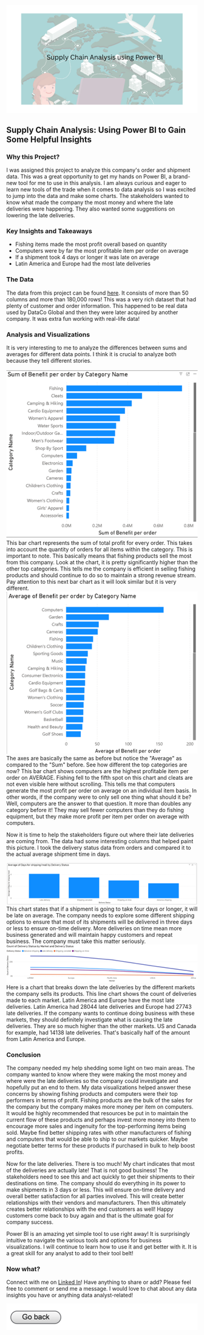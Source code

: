 <img src="supplychain_visuals/Titleimage.png?raw=true"/>

## Supply Chain Analysis: Using Power BI to Gain Some Helpful Insights

### Why this Project?

I was assigned this project to analyze this company's order and shipment data. This was a great opportunity to get my hands on Power BI, a brand-new tool for me to use in this analysis. I am always curious and eager to learn new tools of the trade when it comes to data analysis so I was excited to jump into the data and make some charts. The stakeholders wanted to know what made the company the most money and where the late deliveries were happening. They also wanted some suggestions on lowering the late deliveries.

### Key Insights and Takeaways
- Fishing items made the most profit overall based on quantity
- Computers were by far the most profitable item per order on average
- If a shipment took 4 days or longer it was late on average
- Latin America and Europe had the most late deliveries



### The Data
The data from this project can be found [here](https://data.mendeley.com/datasets/8gx2fvg2k6/5). It consists of more than 50 columns and more than 180,000 rows! This was a very rich dataset that had plenty of customer and order information. This happened to be real data used by DataCo Global and then they were later acquired by another company. It was extra fun working with real-life data!

### Analysis and Visualizations
It is very interesting to me to analyze the differences between sums and averages for different data points. I think it is crucial to analyze both because they tell different stories.

<img src="supplychain_visuals/image1.png?raw=true"/>
This bar chart represents the sum of total profit for every order. This takes into account the quantity of orders for all items within the category. This is important to note. This basically means that fishing products sell the most from this company. Look at the chart, it is pretty significantly higher than the other top categories. This tells me the company is efficient in selling fishing products and should continue to do so to maintain a strong revenue stream. Pay attention to this next bar chart as it will look similar but it is very different.

<img src="supplychain_visuals/image2.png?raw=true"/>
The axes are basically the same as before but notice the "Average" as compared to the "Sum" before. See how different the top categories are now? This bar chart shows computers are the highest profitable item per order on AVERAGE. Fishing fell to the fifth spot on this chart and cleats are not even visible here without scrolling. This tells me that computers generate the most profit per order on average on an individual item basis. In other words, if the company were to only sell one thing what should it be? Well, computers are the answer to that question. It more than doubles any category before it! They may sell fewer computers than they do fishing equipment, but they make more profit per item per order on average with computers.

Now it is time to help the stakeholders figure out where their late deliveries are coming from. The data had some interesting columns that helped paint this picture. I took the delivery status data from orders and compared it to the actual average shipment time in days.

<img src="supplychain_visuals/image3.png?raw=true"/>
This chart states that if a shipment is going to take four days or longer, it will be late on average. The company needs to explore some different shipping options to ensure that most of its shipments will be delivered in three days or less to ensure on-time delivery. More deliveries on time mean more business generated and will maintain happy customers and repeat business. The company must take this matter seriously.

<img src="supplychain_visuals/image4.png?raw=true"/>
Here is a chart that breaks down the late deliveries by the different markets the company sells its products. This line chart shows the count of deliveries made to each market. Latin America and Europe have the most late deliveries. Latin America had 28044 late deliveries and Europe had 27743 late deliveries. If the company wants to continue doing business with these markets, they should definitely investigate what is causing the late deliveries. They are so much higher than the other markets. US and Canada for example, had 14138 late deliveries. That's basically half of the amount from Latin America and Europe.

### Conclusion
The company needed my help shedding some light on two main areas. The company wanted to know where they were making the most money and where were the late deliveries so the company could investigate and hopefully put an end to them. My data visualizations helped answer these concerns by showing fishing products and computers were their top performers in terms of profit. Fishing products are the bulk of the sales for the company but the company makes more money per item on computers. It would be highly recommended that resources be put in to maintain the current flow of these products and perhaps invest more money into them to encourage more sales and ingenuity for the top-performing items being sold. Maybe find better shipping rates with other manufacturers of fishing and computers that would be able to ship to our markets quicker. Maybe negotiate better terms for these products if purchased in bulk to help boost profits.

Now for the late deliveries. There is too much! My chart indicates that most of the deliveries are actually late! That is not good business! The stakeholders need to see this and act quickly to get their shipments to their destinations on time. The company should do everything in its power to make shipments in 3 days or less. This will ensure on-time delivery and overall better satisfaction for all parties involved. This will create better relationships with their vendors and manufacturers. Then this ultimately creates better relationships with the end customers as well! Happy customers come back to buy again and that is the ultimate goal for company success. 

Power BI is an amazing yet simple tool to use right away! It is surprisingly intuitive to navigate the various tools and options for business visualizations. I will continue to learn how to use it and get better with it. It is a great skill for any analyst to add to their tool belt!

### Now what?
Connect with me on [Linked In](https://www.linkedin.com/in/smsilvey/)! Have anything to share or add? Please feel free to comment or send me a message. I would love to chat about any data insights you have or anything data analyst-related!

[<img src="images/Button.jpg?raw=true"/>](/index.md)
